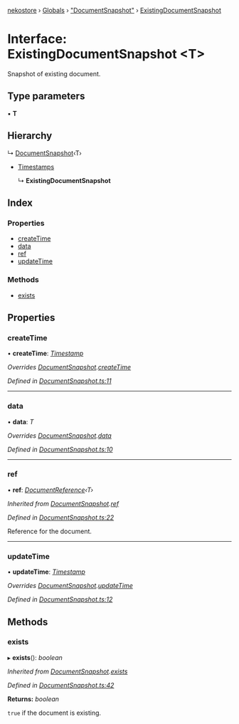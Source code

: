 [nekostore](../README.md) › [Globals](../globals.md) › ["DocumentSnapshot"](../modules/_documentsnapshot_.md) › [ExistingDocumentSnapshot](_documentsnapshot_.existingdocumentsnapshot.md)

# Interface: ExistingDocumentSnapshot <**T**>

Snapshot of existing document.

## Type parameters

▪ **T**

## Hierarchy

  ↳ [DocumentSnapshot](_documentsnapshot_.documentsnapshot.md)‹T›

* [Timestamps](_timestamp_.timestamps.md)

  ↳ **ExistingDocumentSnapshot**

## Index

### Properties

* [createTime](_documentsnapshot_.existingdocumentsnapshot.md#createtime)
* [data](_documentsnapshot_.existingdocumentsnapshot.md#data)
* [ref](_documentsnapshot_.existingdocumentsnapshot.md#ref)
* [updateTime](_documentsnapshot_.existingdocumentsnapshot.md#updatetime)

### Methods

* [exists](_documentsnapshot_.existingdocumentsnapshot.md#exists)

## Properties

###  createTime

• **createTime**: *[Timestamp](../classes/_timestamp_.timestamp.md)*

*Overrides [DocumentSnapshot](_documentsnapshot_.documentsnapshot.md).[createTime](_documentsnapshot_.documentsnapshot.md#optional-createtime)*

*Defined in [DocumentSnapshot.ts:11](https://github.com/esnya/nekostore/blob/master/src/DocumentSnapshot.ts#L11)*

___

###  data

• **data**: *T*

*Overrides [DocumentSnapshot](_documentsnapshot_.documentsnapshot.md).[data](_documentsnapshot_.documentsnapshot.md#optional-data)*

*Defined in [DocumentSnapshot.ts:10](https://github.com/esnya/nekostore/blob/master/src/DocumentSnapshot.ts#L10)*

___

###  ref

• **ref**: *[DocumentReference](_documentreference_.documentreference.md)‹T›*

*Inherited from [DocumentSnapshot](_documentsnapshot_.documentsnapshot.md).[ref](_documentsnapshot_.documentsnapshot.md#ref)*

*Defined in [DocumentSnapshot.ts:22](https://github.com/esnya/nekostore/blob/master/src/DocumentSnapshot.ts#L22)*

Reference for the document.

___

###  updateTime

• **updateTime**: *[Timestamp](../classes/_timestamp_.timestamp.md)*

*Overrides [DocumentSnapshot](_documentsnapshot_.documentsnapshot.md).[updateTime](_documentsnapshot_.documentsnapshot.md#optional-updatetime)*

*Defined in [DocumentSnapshot.ts:12](https://github.com/esnya/nekostore/blob/master/src/DocumentSnapshot.ts#L12)*

## Methods

###  exists

▸ **exists**(): *boolean*

*Inherited from [DocumentSnapshot](_documentsnapshot_.documentsnapshot.md).[exists](_documentsnapshot_.documentsnapshot.md#exists)*

*Defined in [DocumentSnapshot.ts:42](https://github.com/esnya/nekostore/blob/master/src/DocumentSnapshot.ts#L42)*

**Returns:** *boolean*

`true` if the document is existing.
